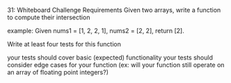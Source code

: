 31: Whiteboard Challenge
Requirements
Given two arrays, write a function to compute their intersection

example: Given nums1 = [1, 2, 2, 1], nums2 = [2, 2], return [2].

Write at least four tests for this function

your tests should cover basic (expected) functionality
your tests should consider edge cases for your function (ex: will your function still operate on an array of floating point integers?)

